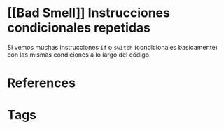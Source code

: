 # [[Bad Smell]] Instrucciones condicionales repetidas
Si vemos muchas instrucciones `if` o `switch` (condicionales basicamente) con las mismas condiciones a lo largo del código.

# References



# Tags